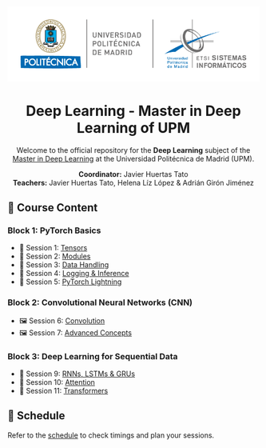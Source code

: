 <p align="center"> <a target="_blank"> <img src="utils/upm_logo.png" width="600" alt="UPM Logo"> </a> </p> 
<h1 align="center">Deep Learning - Master in Deep Learning of UPM</h1> 
<p align="center"> Welcome to the official repository for the <strong>Deep Learning</strong> subject of the <a href="https://masterdeeplearning.etsisi.upm.es/">Master in Deep Learning</a> at the Universidad Politécnica de Madrid (UPM). </p> <p align="center"> 
<strong>Coordinator:</strong> Javier Huertas Tato <br> 
<strong>Teachers:</strong> Javier Huertas Tato, Helena Líz López & Adrián Girón Jiménez </p>

## 📖 Course Content

### **Block 1: PyTorch Basics**
- 📘 Session 1: [Tensors](assignments/pytorch_basics/session_1)
- 📘 Session 2: [Modules](assignments/pytorch_basics/2_modules.ipynb)
- 📘 Session 3: [Data Handling](assignments/pytorch_basics/session_3)
- 📘 Session 4: [Logging & Inference](assignments/pytorch_basics/session_4)
- 📘 Session 5: [PyTorch Lightning](assignments/pytorch_basics/session_5)


### **Block 2: Convolutional Neural Networks (CNN)**
- 🖼️ Session 6: [Convolution](assignments/cnns/6_convolution.ipynb)
- 🖼️ Session 7: [Advanced Concepts](assignments/cnns/7_advanced_concepts.ipynb)


### **Block 3: Deep Learning for Sequential Data**
- 🔄 Session 9: [RNNs, LSTMs & GRUs](assignments/sequential/9_rnns_lstms_and_grus.ipynb)
- 🔄 Session 10: [Attention](assignments/sequential/10_attention.ipynb)
- 🔄 Session 11: [Transformers](assignments/sequential/11_transformers.ipynb)


## 📅 Schedule
Refer to the [schedule](https://masterdeeplearning.etsisi.upm.es/wp-content/uploads/2024/06/Horario-Master-Deep-Learning-UPM_v2.pdf) to check timings and plan your sessions.

